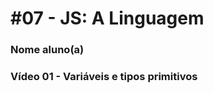 
# #07 - JS: A Linguagem

### Nome aluno(a)

[comment]: <> (Sara de Jesus Oliveira)

### Vídeo 01 - Variáveis e tipos primitivos 
[comment]: <> (Neste vídeo é ensinado algumas variáveis e tipos primitivos da linguagem javascript e suas funcionalidades dentro de um código, fazendo a utilização do vscode)
